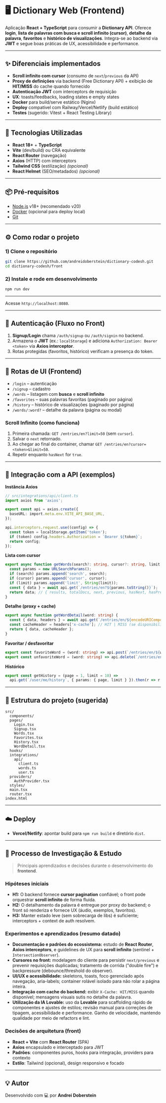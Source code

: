 # 🖥️ Dictionary Web (Frontend)

Aplicação **React + TypeScript** para consumir a **Dictionary API**. Oferece **login**, **lista de palavras com busca e scroll infinito (cursor)**, **detalhe da palavra**, **favoritos** e **histórico de visualizações**. Integra-se ao backend via **JWT** e segue boas práticas de UX, acessibilidade e performance.

---

## ✨ Diferenciais implementados

* **Scroll infinito com cursor** (consumo de `next`/`previous` da API)
* **Proxy de definições** via backend (Free Dictionary API) + exibição de **HIT/MISS** do cache quando fornecido
* **Autenticação JWT** com interceptors de requisição
* **UX**: toasts/feedbacks, loading states e empty states
* **Docker** para build/serve estático (Nginx)
* **Deploy** compatível com Railway/Vercel/Netlify (build estático)
* **Testes** (sugerido: Vitest + React Testing Library)

---

## 🚀 Tecnologias Utilizadas

* **React 18+** + **TypeScript**
* **Vite** (dev/build) ou CRA equivalente
* **React Router** (navegação)
* **Axios** (HTTP) com interceptors
* **Tailwind CSS** (estilização) *(opcional)*
* **React Helmet** (SEO/metadados) *(opcional)*

---

## 📦 Pré-requisitos

* [Node.js](https://nodejs.org/) v18+ (recomendado v20)
* [Docker](https://www.docker.com/) (opcional para deploy local)
* [Git](https://git-scm.com/)

---

## ⚙️ Como rodar o projeto

### 1) Clone o repositório

```bash
git clone https://github.com/andreidoberstein/dictionary-codesh.git
cd dictionary-codesh/front
```

### 2) Instale e rode em desenvolvimento

```bash
npm run dev
```


---

Acesse `http://localhost:8080`.

---

## 🔐 Autenticação (Fluxo no Front)

1. **Signup/Login** chama `/auth/signup` ou `/auth/signin` no backend.
2. Armazena o **JWT** (ex.: `localStorage`) e adiciona `Authorization: Bearer <token>` via **Axios interceptor**.
3. Rotas protegidas (favoritos, histórico) verificam a presença do token.

---

## 🧭 Rotas de UI (Frontend)

* `/login` – autenticação
* `/signup` – cadastro
* `/words` – listagem com **busca** e **scroll infinito**
* `/favorites` – suas palavras favoritas (paginado por página)
* `/history` – histórico de visualizações (paginado por página)
* `/words/:word?` – detalhe da palavra (página ou modal)

### Scroll Infinito (como funciona)

1. Primeira chamada: `GET /entries/en?limit=50` (sem `cursor`).
2. Salvar o `next` retornado.
3. Ao chegar ao final do container, chamar `GET /entries/en?cursor=<token>&limit=50`.
4. Repetir enquanto `hasNext` for `true`.

---

## 🔗 Integração com a API (exemplos)

**Instância Axios**

```ts
// src/integrations/api/client.ts
import axios from 'axios';

export const api = axios.create({
  baseURL: import.meta.env.VITE_API_BASE_URL,
});

api.interceptors.request.use((config) => {
  const token = localStorage.getItem('token');
  if (token) config.headers.Authorization = `Bearer ${token}`;
  return config;
});
```

**Lista com cursor**

```ts
export async function getWords(search?: string, cursor?: string, limit = 50) {
  const params = new URLSearchParams();
  if (search) params.append('search', search);
  if (cursor) params.append('cursor', cursor);
  if (limit) params.append('limit', String(limit));
  const { data } = await api.get(`/entries/en?${params.toString()}`);
  return data; // { results, totalDocs, next, previous, hasNext, hasPrev }
}
```

**Detalhe (proxy + cache)**

```ts
export async function getWordDetail(word: string) {
  const { data, headers } = await api.get(`/entries/en/${encodeURIComponent(word)}`);
  const cacheHeader = headers['x-cache']; // HIT | MISS (se disponibilizado pelo backend)
  return { data, cacheHeader };
}
```

**Favoritar / desfavoritar**

```ts
export const favoriteWord = (word: string) => api.post(`/entries/en/${word}/favorite`);
export const unfavoriteWord = (word: string) => api.delete(`/entries/en/${word}/unfavorite`);
```

**Histórico**

```ts
export const getHistory = (page = 1, limit = 10) =>
  api.get(`/user/me/history`, { params: { page, limit } }).then(r => r.data);
```

---

## 🧱 Estrutura do projeto (sugerida)

```
src/
  components/
  pages/
    Login.tsx
    Signup.tsx
    Words.tsx
    Favorites.tsx
    History.tsx
    WordDetail.tsx
  hooks/
  integrations/
    api/
      client.ts
      words.ts
      user.ts
  providers/
    AuthProvider.tsx
  styles/
  main.tsx
  router.tsx
index.html
```

---


## ☁️ Deploy

* **Vercel/Netlify**: apontar build para `npm run build` e diretório `dist`.

---

## 🔎 Processo de Investigação & Estudo

> Principais aprendizados e decisões durante o desenvolvimento do **frontend**.

### Hipóteses iniciais

* **H1:** O backend fornece **cursor pagination** confiável; o front pode orquestrar **scroll infinito** de forma fluida.
* **H2:** O detalhamento da palavra é entregue por proxy do backend; o front só renderiza e fornece UX (áudio, exemplos, favoritos).
* **H3:** Manter estado leve (sem sobrecarga de libs) é suficiente; interceptors + context de auth resolvem.

### Experimentos e aprendizados (resumo datado)

* **Documentação e padrões do ecossistema:** estudo de **React Router**, **Axios interceptors**, e guidelines de UX para **scroll infinito** (sentinel + `IntersectionObserver`).
* **Cursores no front:** modelagem do cliente para persistir `next/previous` e prevenir requisições duplicadas; tratamento de corrida ("double fire") e backpressure (debounce/threshold do observer).
* **UI/UX e acessibilidade:** skeletons, toasts, foco gerenciado após navegação, aria-labels; container rolável isolado para não rolar a página inteira.
* **Integração com cache do backend:** exibir `X-Cache: HIT/MISS` quando disponível; mensagens visuais sutis no detalhe da palavra.
* **Utilização da IA Lovable:** uso da **Lovable** para scaffolding rápido de componentes e ajustes de estilos; revisão manual para correções de tipagem, acessibilidade e performance. Ganho de velocidade, mantendo qualidade por meio de refactors e lint.

### Decisões de arquitetura (front)

* **React + Vite** com **React Router** (SPA)
* **Axios** encapsulado e interceptado para JWT
* **Padrões**: componentes puros, hooks para integração, providers para contexto
* **Estilo**: Tailwind (opcional), design responsivo e focado

---

## 💡 Autor

Desenvolvido com 💻 por **Andrei Doberstein**
